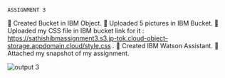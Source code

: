                                                                              ASSIGNMENT 3
                                                                              
	Created Bucket in IBM Object.
	Uploaded 5 pictures in IBM Bucket.
	Uploaded my CSS file in IBM bucket link for it : https://sathishibmassignment3.s3.jp-tok.cloud-object-storage.appdomain.cloud/style.css .
	Created IBM Watson Assistant.
	Attached my snapshot of my assignment.


![output 3](https://user-images.githubusercontent.com/68805018/196750456-658edff2-aabc-4430-92cd-1c4406f3e9f1.png)


